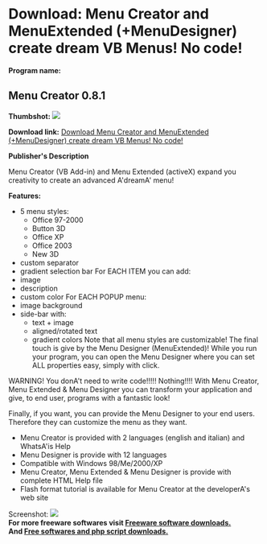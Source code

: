 # Download: Menu Creator and MenuExtended (+MenuDesigner) create dream VB Menus! No code!

**Program name:**

## Menu Creator 0.8.1

  
**Thumbshot:** ![](http://www.freewarefiles.com/screenshot/menucreator_md.gif)   
  
**Download link:** [Download Menu Creator and MenuExtended (+MenuDesigner) create dream VB Menus! No code!](http://freesoftwares.boysofts.com/Menu-Creator_program_10190.html)  
  


**Publisher's Description**  
  


Menu Creator (VB Add-in) and Menu Extended (activeX) expand you creativity to create an advanced A'dreamA' menu! 

**Features:**

  * 5 menu styles: 
    * Office 97-2000 
    * Button 3D 
    * Office XP 
    * Office 2003 
    * New 3D 
  * custom separator 
  * gradient selection bar 
For EACH ITEM you can add: 
  * image 
  * description 
  * custom color 
For EACH POPUP menu: 
  * image background 
  * side-bar with: 
    * text + image 
    * aligned/rotated text 
    * gradient colors 
Note that all menu styles are customizable! The final touch is give by the Menu Designer (MenuExtended)! While you run your program, you can open the Menu Designer where you can set ALL properties easy, simply with click. 

WARNING! You donA't need to write code!!!!! Nothing!!!! With Menu Creator, Menu Extended & Menu Designer you can transform your application and give, to end user, programs with a fantastic look!

Finally, if you want, you can provide the Menu Designer to your end users. Therefore they can customize the menu as they want. 

  * Menu Creator is provided with 2 languages (english and italian) and WhatsA'is Help 
  * Menu Designer is provide with 12 languages 
  * Compatible with Windows 98/Me/2000/XP 
  * Menu Creator, Menu Extended & Menu Designer is provide with complete HTML Help file 
  * Flash format tutorial is available for Menu Creator at the developerA's web site 

  
  
Screenshot: ![](http://www.freewarefiles.com/screenshot/menucreator.gif)   
**For more freeware softwares visit [Freeware software downloads.](http://freesoftwares.boysofts.com/)**   
**And [Free softwares and php script downloads.](http://www.boysofts.com/)**
